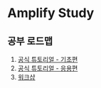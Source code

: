 # Amplify Study

## 공부 로드맵

1. [공식 튜토리얼 - 기초편](https://docs.amplify.aws/start/getting-started/installation/q/integration/react)
2. [공식 튜토리얼 - 응용편](https://docs.amplify.aws/start/getting-started/nextsteps/q/integration/react#subscribe-to-authentication-state-changes)
3. [워크샵](https://awskrug.github.io/amplify-photo-gallery-workshop/10_prerequisites.html)